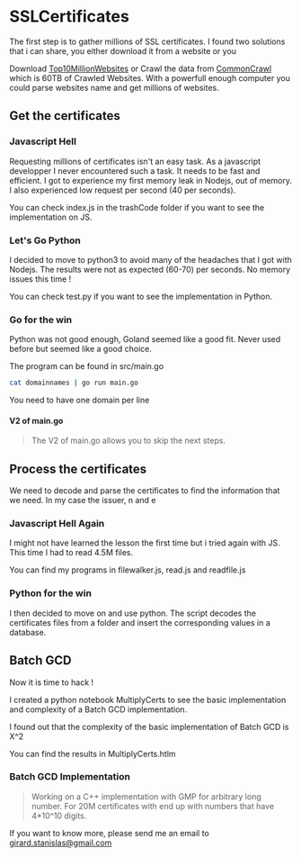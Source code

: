 # SSLCertificates

The first step is to gather millions of SSL certificates. I found two solutions that i can share, you either download it from a website or you

Download [Top10MillionWebsites](https://www.domcop.com/files/top/top10milliondomains.csv.zip) or Crawl the data from [CommonCrawl](https://commoncrawl.org/the-data/get-started/) which is 60TB of Crawled Websites. With a powerfull enough computer you could parse websites name and get millions of websites.

## Get the certificates

### Javascript Hell
Requesting millions of certificates isn't an easy task. As a javascript developper I never encountered such a task. It needs to be fast and efficient. I got to experience my first memory leak in Nodejs, out of memory. I also experienced low request per second (40 per seconds).

You can check index.js in the trashCode folder if you want to see the implementation on JS.

### Let's Go Python 

I decided to move to python3 to avoid many of the headaches that I got with Nodejs. The results were not as expected (60-70) per seconds. No memory issues this time !

You can check test.py if you want to see the implementation in Python.

### Go for the win

Python was not good enough, Goland seemed like a good fit. Never used before but seemed like a good choice.

The program can be found in src/main.go

```bash
cat domainnames | go run main.go
```

You need to have one domain per line
#### V2 of main.go

> The V2 of main.go allows you to skip the next steps.

## Process the certificates

We need to decode and parse the certificates to find the information that we need. In my case the issuer, n and e

### Javascript Hell Again

I might not have learned the lesson the first time but i tried again with JS. This time I had to read 4.5M files. 

You can find my programs in filewalker.js, read.js and readfile.js

### Python for the win

I then decided to move on and use python.
The script decodes the certificates files from a folder and insert the corresponding values in a database.

## Batch GCD 

Now it is time to hack !

I created a python notebook MultiplyCerts to see the basic implementation and complexity of a Batch GCD implementation.

I found out that the complexity of the basic implementation of Batch GCD is X^2

You can find the results in MultiplyCerts.htlm

### Batch GCD Implementation

> Working on a C++ implementation with GMP for arbitrary long number.
For 20M certificates with end up with numbers that have 4*10^10 digits.

If you want to know more, please send me an email to girard.stanislas@gmail.com








